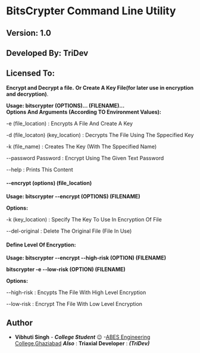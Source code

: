 # BitsCrypter Command Line Utility
## Version: 1.0
## Developed By: TriDev
## Licensed To: 

**Encrypt and Decrypt a file.**
**Or Create A Key File(for later use in encryption and decryption)**.
 
 
 
 **Usage: bitscrypter (OPTIONS)...  (FILENAME)...**  
 **Options And Arguments (According TO Environment Values):**

-e (file_location)               : Encrypts A File And Create A Key

-d (file_locaton) (key_location) : Decrypts The File Using The Sppecified Key

-k (file_name)                   : Creates The Key (With The Sppecified Name)

--password Password              : Encrypt Using The Given Text Password

--help                           : Prints This Content




#### --encrypt (options) (file_location) 

**Usage: bitscrypter --encrypt (OPTIONS) (FILENAME)**

**Options:** 

-k (key_location)               : Specify The Key To Use In Encryption Of File

--del-original                  : Delete The Original File (File In Use)





#### Define Level Of Encryption:

**Usage: bitscrypter --encrypt --high-risk (OPTION) (FILENAME)**

**bitscrypter -e --low-risk (OPTION) (FILENAME)**

**Options:**

--high-risk                    : Encypts The File With High Level Encryption

--low-risk                     : Encrypt The File With Low Level Encryption


## Author
* **Vibhuti Singh** - **_College Student_** :wink: -[ABES Engineering College,Ghaziabad](https://www.abes.ac.in/)
  **_Also_** : **Triaxial Developer** : **_(TriDev)_**
  
  
  
